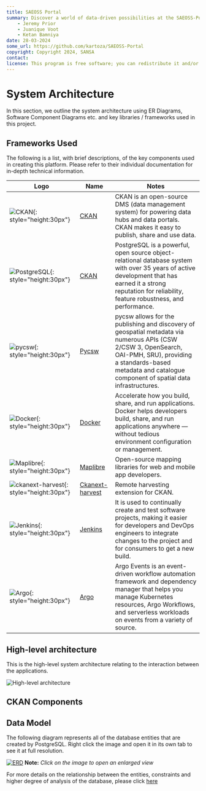 ```yaml
---
title: SAEOSS Portal
summary: Discover a world of data-driven possibilities at the SAEOSS-Portal, where information converges to empower data sharing and decision-making.
    - Jeremy Prior
    - Juanique Voot
    - Ketan Bamniya
date: 28-03-2024
some_url: https://github.com/kartoza/SAEOSS-Portal
copyright: Copyright 2024, SANSA
contact:
license: This program is free software; you can redistribute it and/or modify it under the terms of the GNU Affero General Public License as published by the Free Software Foundation; either version 3 of the License, or (at your option) any later version.
---
```


# System Architecture

In this section, we outline the system architecture using ER Diagrams, Software Component Diagrams etc. and key libraries / frameworks used in this project.

## Frameworks Used

The following is a list, with brief descriptions, of the key components used in creating this platform. Please refer to their individual documentation for in-depth technical information.

| Logo | Name | Notes |
|------------|---------|----------------|
|![CKAN](img/ckan.png){: style="height:30px"} | [CKAN](https://ckan.org/) | CKAN is an open-source DMS (data management system) for powering data hubs and data portals. CKAN makes it easy to publish, share and use data.|
|![PostgreSQL](img/architecture-postgresql.png){: style="height:30px"} | [CKAN](https://www.postgresql.org/) | PostgreSQL is a powerful, open source object-relational database system with over 35 years of active development that has earned it a strong reputation for reliability, feature robustness, and performance.|
|![pycsw](img/pycsw.png){: style="height:30px"} | [Pycsw](https://pycsw.org/) | pycsw allows for the publishing and discovery of geospatial metadata via numerous APIs (CSW 2/CSW 3, OpenSearch, OAI-PMH, SRU), providing a standards-based metadata and catalogue component of spatial data infrastructures.|
| ![Docker](img/architecture-docker.svg){: style="height:30px"}  |  [Docker](https://docker.com) | Accelerate how you build, share, and run applications. Docker helps developers build, share, and run applications anywhere — without tedious environment configuration or management. |
| ![Maplibre](img/maplibre-1.png){: style="height:30px"}  | [Maplibre](https://maplibre.org/) | Open-source mapping libraries for web and mobile app developers. |
| ![ckanext-harvest](img/ckan.png){: style="height:30px"}  | [Ckanext-harvest](https://github.com/ckan/ckanext-harvest) | Remote harvesting extension for CKAN. |
| ![Jenkins](img/architecture-jenkins-1.png){: style="height:30px"}  | [Jenkins](https://www.jenkins.io/) | It is used to continually create and test software projects, making it easier for developers and DevOps engineers to integrate changes to the project and for consumers to get a new build. |
| ![Argo](img/architecture-argo-1.png){: style="height:30px"} | [Argo](https://www.argodevops.co.uk/) | Argo Events is an event-driven workflow automation framework and dependency manager that helps you manage Kubernetes resources, Argo Workflows, and serverless workloads on events from a variety of source. |

## High-level architecture

This is the high-level system architecture relating to the interaction between the applications.

![High-level architecture](img/architecture-high-level-1.png)

## CKAN Components
<!-- 
The following diagram represents the docker containers, ports and volumes that are used to compose this platform.

![](img/architecture-docker-diagram.png)


The docker volumes are used for the following purposes, with the following typical storage allocations:

NAME | CAPACITY | ACCESS | MODES | NOTES
-- | -- | -- | -- | --
media-data | 10Gi | RWX | azurefile | Used for the uploaded files, example for XLS of file of importer. Azurefile and size is sufficient, mostly these files are not big.
redis-data | 10Gi | RWX | azurefile | Used by redis for database backup (to make queue persistence when redis rerun).
static-data | 10Gi | RWX | azurefile | Used for the static files.
 -->

## Data Model

The following diagram represents all of the database entities that are created by PostgreSQL. Right click the image and open it in its own tab to see it at full resolution.

[![ERD](img/ERD.png)](https://kartoza.github.io/SAEOSS-Portal/developer/guide/img/ERD.png)
**Note:** *Click on the image to open an enlarged view*

For more details on the relationship between the entities, constraints and higher degree of analysis of the database, please click [here](https://saeoss-portal.vercel.app/)
